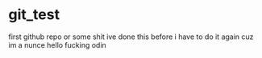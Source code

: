 # git_test
first github repo or some shit ive done this before i have to do it again cuz im a nunce
hello fucking odin